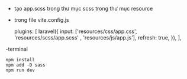 - tạo app.scss trong thư mục scss trong thư mục resource
- trong file vite.config.js

    plugins: [
            laravel({
                input: ['resources/css/app.css', 'resources/scss/app.scss' , 'resources/js/app.js'],
                refresh: true,
            }),
        ],

-terminal
 
    npm install 
    npm add -D sass
    npm run dev
